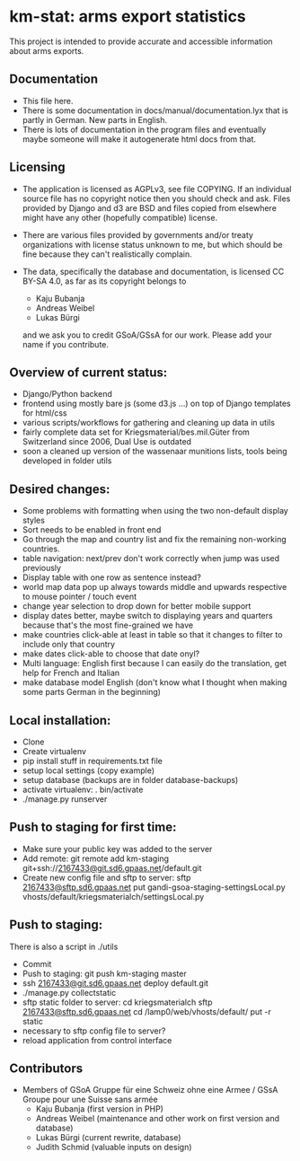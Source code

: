 km-stat: arms export statistics
===============================

This project is intended to provide accurate and accessible information
about arms exports.

## Documentation

* This file here.
* There is some documentation in docs/manual/documentation.lyx that is partly in German. New parts in English.
* There is lots of documentation in the program files and eventually maybe someone will make it autogenerate html docs from that.

## Licensing

* The application is licensed as AGPLv3, see file COPYING. If an individual
source file has no copyright notice then you should check and ask. Files
provided by Django and d3 are BSD and files copied from elsewhere might have
any other (hopefully compatible) license.
* There are various files provided by governments and/or treaty
organizations with license status unknown to me, but which should be
fine because they can't realistically complain.
* The data, specifically the database and documentation, is licensed
CC BY-SA 4.0, as far as its copyright belongs to
  * Kaju Bubanja
  * Andreas Weibel
  * Lukas Bürgi

  and we ask you to credit GSoA/GSsA for our work.
  Please add your name if you contribute.

## Overview of current status:

* Django/Python backend
* frontend using mostly bare js (some d3.js ...) on top of Django templates for html/css
* various scripts/workflows for gathering and cleaning up data in utils
* fairly complete data set for Kriegsmaterial/bes.mil.Güter from Switzerland since 2006, Dual Use is outdated
* soon a cleaned up version of the wassenaar munitions lists, tools being developed in folder utils

## Desired changes:

* Some problems with formatting when using the two non-default display styles
* Sort needs to be enabled in front end
* Go through the map and country list and fix the remaining non-working countries.
* table navigation: next/prev don't work correctly when jump was used previously
* Display table with one row as sentence instead?
* world map data pop up always towards middle and upwards respective to mouse pointer / touch event
* change year selection to drop down for better mobile support
* display dates better, maybe switch to displaying years and quarters because that's the most fine-grained we have
* make countries click-able at least in table so that it changes to filter to include only that country
* make dates click-able to choose that date onyl?
* Multi language: English first because I can easily do the translation, get help for French and Italian
* make database model English (don't know what I thought when making some parts German in the beginning)

## Local installation:

* Clone
* Create virtualenv
* pip install stuff in requirements.txt file
* setup local settings (copy example)
* setup database (backups are in folder database-backups)
* activate virtualenv: . bin/activate
* ./manage.py runserver

## Push to staging for first time:

* Make sure your public key was added to the server
* Add remote: git remote add km-staging git+ssh://2167433@git.sd6.gpaas.net/default.git
* Create new config file and sftp to server:
sftp 2167433@sftp.sd6.gpaas.net
put gandi-gsoa-staging-settingsLocal.py vhosts/default/kriegsmaterialch/settingsLocal.py

## Push to staging:

There is also a script in ./utils

* Commit
* Push to staging: git push km-staging master
* ssh 2167433@git.sd6.gpaas.net deploy default.git
* ./manage.py collectstatic
* sftp static folder to server:
cd kriegsmaterialch
sftp 2167433@sftp.sd6.gpaas.net
cd /lamp0/web/vhosts/default/
put -r static
* necessary to sftp config file to server?
* reload application from control interface

## Contributors

* Members of GSoA Gruppe für eine Schweiz ohne eine Armee / GSsA Groupe pour une Suisse sans armée
  * Kaju Bubanja (first version in PHP)
  * Andreas Weibel (maintenance and other work on first version and database)
  * Lukas Bürgi (current rewrite, database)
  * Judith Schmid (valuable inputs on design)

